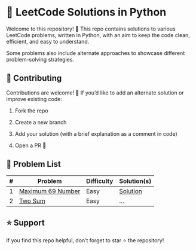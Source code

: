 # 📘 LeetCode Solutions in Python

Welcome to this repository! 🚀
This repo contains solutions to various LeetCode problems, written in Python, with an aim to keep the code clean, efficient, and easy to understand.

Some problems also include alternate approaches to showcase different problem-solving strategies.



## 🤝 Contributing

Contributions are welcome! 🎉
If you’d like to add an alternate solution or improve existing code:

1. Fork the repo

2. Create a new branch

3. Add your solution (with a brief explanation as a comment in code)

4. Open a PR 🚀


## 📑 Problem List  

| # | Problem             | Difficulty | Solution(s) |
|---|---------------------|------------|-------------|
| 1 | [Maximum 69 Number](https://leetcode.com/problems/maximum-69-number/description/)   | Easy       | [Solution](1323.%20Maximum%2069%20Number/solution.py) |
| 2 | [Two Sum](https://leetcode.com/problems/two-sum/)                 |Easy        | …           |

## ⭐ Support

If you find this repo helpful, don’t forget to star ⭐ the repository!
